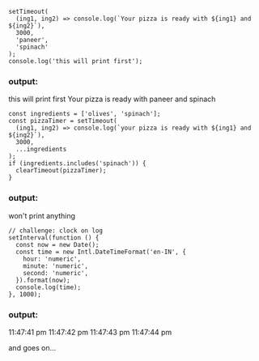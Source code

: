 ~~~
setTimeout(
  (ing1, ing2) => console.log(`Your pizza is ready with ${ing1} and ${ing2}`),
  3000,
  'paneer',
  'spinach'
);
console.log('this will print first');
~~~
### output:
this will print first
Your pizza is ready with paneer and spinach

~~~
const ingredients = ['olives', 'spinach'];
const pizzaTimer = setTimeout(
  (ing1, ing2) => console.log(`your pizza is ready with ${ing1} and ${ing2}`),
  3000,
  ...ingredients
);
if (ingredients.includes('spinach')) {
  clearTimeout(pizzaTimer);
}
~~~
### output:
won't print anything

~~~
// challenge: clock on log
setInterval(function () {
  const now = new Date();
  const time = new Intl.DateTimeFormat('en-IN', {
    hour: 'numeric',
    minute: 'numeric',
    second: 'numeric',
  }).format(now);
  console.log(time);
}, 1000);
~~~

### output:
11:47:41 pm
11:47:42 pm
11:47:43 pm
11:47:44 pm

and goes on...